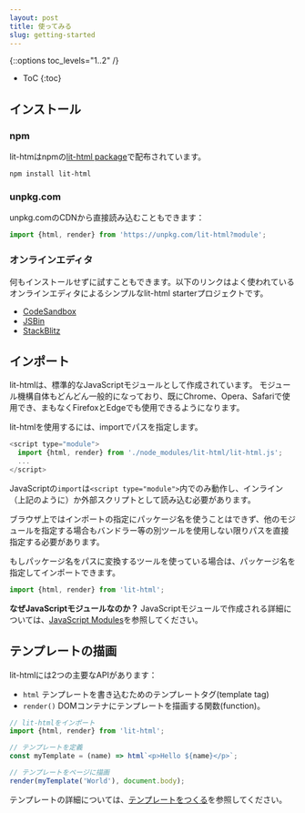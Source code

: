 ```yaml
---
layout: post
title: 使ってみる
slug: getting-started
---
```


{::options toc_levels="1..2" /}
* ToC
{:toc}

## インストール

### npm

<!-- original:
lit-htm is distributed on npm, in the [lit-html package](https://www.npmjs.com/package/lit-html).
-->

lit-htmはnpmの[lit-html package](https://www.npmjs.com/package/lit-html)で配布されています。

```
npm install lit-html
```

### unpkg.com

<!-- original:
You can also load lit-html directly from the unpkg.com CDN:
-->

unpkg.comのCDNから直接読み込むこともできます：

```js
import {html, render} from 'https://unpkg.com/lit-html?module';
```

### オンラインエディタ

<!-- original:
You can try out lit-html without installing anything using an online editor. Below are links to a simple lit-html starter project in some popular online editors:
-->

何もインストールせずに試すこともできます。以下のリンクはよく使われているオンラインエディタによるシンプルなlit-html starterプロジェクトです。

*   [CodeSandbox](https://codesandbox.io/s/wq2wm73o28)
*   [JSBin](https://jsbin.com/nahocaq/1/edit?html,output)
*   [StackBlitz](https://stackblitz.com/edit/js-pku9ae?file=index.js)

## インポート

<!-- origin:
lit-html is written in and distributed as standard JavaScript modules.
Modules are increasingly supported in JavaScript environments and are shipping in Chrome, Opera and Safari, and soon will be in Firefox and Edge.

To use lit-html, import it via a path:
-->

lit-htmlは、標準的なJavaScriptモジュールとして作成されています。
モジュール機構自体もどんどん一般的になっており、既にChrome、Opera、Safariで使用でき、まもなくFirefoxとEdgeでも使用できるようになります。

lit-htmlを使用するには、importでパスを指定します。

```js
<script type="module">
  import {html, render} from './node_modules/lit-html/lit-html.js';
  ...
</script>
```

<!-- original:
The JavaScript `import` statement only works inside module scripts (`<script type="module">`), which can be inline scripts (as shown above) or external scripts.

The path to use depends on where you've installed lit-html to. Browsers only support importing other modules by path, not by package name, so without other tools involved, you'll have to use paths.

If you use a tool that converts package names into paths, then you can import by package name:
-->

JavaScriptの`import`は`<script type="module">`内でのみ動作し、インライン（上記のように）か外部スクリプトとして読み込む必要があります。

ブラウザ上ではインポートの指定にパッケージ名を使うことはできず、他のモジュールを指定する場合もバンドラー等の別ツールを使用しない限りパスを直接指定する必要があります。

もしパッケージ名をパスに変換するツールを使っている場合は、パッケージ名を指定してインポートできます。

```js
import {html, render} from 'lit-html';
```

<!-- original:
**Why JavaScript modules?** For more information on why lit-html is distributed using JavaScript modules, see [JavaScript Modules](concepts#javascript-modules).
-->

**なぜJavaScriptモジュールなのか？** JavaScriptモジュールで作成される詳細については、[JavaScript Modules](concepts#javascript-modules)を参照してください。

## テンプレートの描画

<!-- original:
lit-html has two main APIs:

*   The `html` template tag used to write templates
*   The `render()` function used to render a template to a DOM container.
-->

lit-htmlには2つの主要なAPIがあります：

* `html` テンプレートを書き込むためのテンプレートタグ(template tag)
* `render()` DOMコンテナにテンプレートを描画する関数(function)。

```ts
// lit-htmlをインポート
import {html, render} from 'lit-html';

// テンプレートを定義
const myTemplate = (name) => html`<p>Hello ${name}</p>`;

// テンプレートをページに描画
render(myTemplate('World'), document.body);
```

<!-- original:
To learn more about templates, see [Writing Templates](./writing-templates).
-->

テンプレートの詳細については、[テンプレートをつくる](./writing-templates)を参照してください。

[lit-html package]: https://www.npmjs.com/package/lit-html
